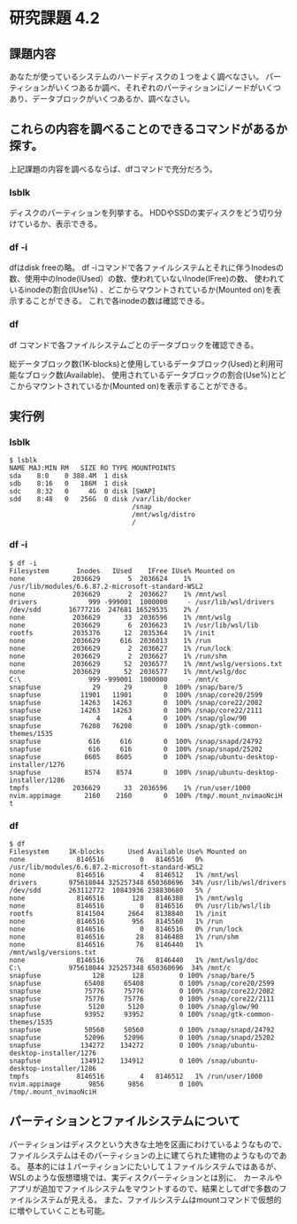 # 研究課題 4.2
## 課題内容
あなたが使っているシステムのハードディスクの１つをよく調べなさい。
パーティションがいくつあるか調べ、それぞれのパーティションにiノードがいくつあり、データブロックがいくつあるか、調べなさい。

## これらの内容を調べることのできるコマンドがあるか探す。
上記課題の内容を調べるならば、dfコマンドで充分だろう。
### lsblk
ディスクのパーティションを列挙する。
HDDやSSDの実ディスクをどう切り分けているか、表示できる。

### df -i
dfはdisk freeの略。
df -iコマンドで各ファイルシステムとそれに伴うInodesの数、使用中のInode(IUsed）の数、使われていないInode(IFree)の数、
使われているinodeの割合(IUse%) 、どこからマウントされているか(Mounted on)を表示することができる。
これで各inodeの数は確認できる。

### df
df コマンドで各ファイルシステムごとのデータブロックを確認できる。

総データブロック数(1K-blocks)と使用しているデータブロック(Used)と利用可能なブロック数(Available)、
使用されているデータブロックの割合(Use%)とどこからマウントされているか(Mounted on)を表示することができる。


## 実行例
### lsblk

```
$ lsblk
NAME MAJ:MIN RM   SIZE RO TYPE MOUNTPOINTS
sda    8:0    0 388.4M  1 disk 
sdb    8:16   0   186M  1 disk 
sdc    8:32   0     4G  0 disk [SWAP]
sdd    8:48   0   256G  0 disk /var/lib/docker
                               /snap
                               /mnt/wslg/distro
                               /
```


### df -i
```
$ df -i
Filesystem       Inodes   IUsed    IFree IUse% Mounted on
none            2036629       5  2036624    1% /usr/lib/modules/6.6.87.2-microsoft-standard-WSL2
none            2036629       2  2036627    1% /mnt/wsl
drivers             999 -999001  1000000     - /usr/lib/wsl/drivers
/dev/sdd       16777216  247681 16529535    2% /
none            2036629      33  2036596    1% /mnt/wslg
none            2036629       6  2036623    1% /usr/lib/wsl/lib
rootfs          2035376      12  2035364    1% /init
none            2036629     616  2036013    1% /run
none            2036629       2  2036627    1% /run/lock
none            2036629       2  2036627    1% /run/shm
none            2036629      52  2036577    1% /mnt/wslg/versions.txt
none            2036629      52  2036577    1% /mnt/wslg/doc
C:\                 999 -999001  1000000     - /mnt/c
snapfuse             29      29        0  100% /snap/bare/5
snapfuse          11901   11901        0  100% /snap/core20/2599
snapfuse          14263   14263        0  100% /snap/core22/2082
snapfuse          14263   14263        0  100% /snap/core22/2111
snapfuse              4       4        0  100% /snap/glow/90
snapfuse          76208   76208        0  100% /snap/gtk-common-themes/1535
snapfuse            616     616        0  100% /snap/snapd/24792
snapfuse            616     616        0  100% /snap/snapd/25202
snapfuse           8605    8605        0  100% /snap/ubuntu-desktop-installer/1276
snapfuse           8574    8574        0  100% /snap/ubuntu-desktop-installer/1286
tmpfs           2036629      33  2036596    1% /run/user/1000
nvim.appimage      2160    2160        0  100% /tmp/.mount_nvimaoNciH
t
```

### df
```
$ df
Filesystem     1K-blocks      Used Available Use% Mounted on
none             8146516         0   8146516   0% /usr/lib/modules/6.6.87.2-microsoft-standard-WSL2
none             8146516         4   8146512   1% /mnt/wsl
drivers        975618044 325257348 650360696  34% /usr/lib/wsl/drivers
/dev/sdd       263112772  10843936 238830680   5% /
none             8146516       128   8146388   1% /mnt/wslg
none             8146516         0   8146516   0% /usr/lib/wsl/lib
rootfs           8141504      2664   8138840   1% /init
none             8146516       956   8145560   1% /run
none             8146516         0   8146516   0% /run/lock
none             8146516        28   8146488   1% /run/shm
none             8146516        76   8146440   1% /mnt/wslg/versions.txt
none             8146516        76   8146440   1% /mnt/wslg/doc
C:\            975618044 325257348 650360696  34% /mnt/c
snapfuse             128       128         0 100% /snap/bare/5
snapfuse           65408     65408         0 100% /snap/core20/2599
snapfuse           75776     75776         0 100% /snap/core22/2082
snapfuse           75776     75776         0 100% /snap/core22/2111
snapfuse            5120      5120         0 100% /snap/glow/90
snapfuse           93952     93952         0 100% /snap/gtk-common-themes/1535
snapfuse           50560     50560         0 100% /snap/snapd/24792
snapfuse           52096     52096         0 100% /snap/snapd/25202
snapfuse          134272    134272         0 100% /snap/ubuntu-desktop-installer/1276
snapfuse          134912    134912         0 100% /snap/ubuntu-desktop-installer/1286
tmpfs            8146516         4   8146512   1% /run/user/1000
nvim.appimage       9856      9856         0 100% /tmp/.mount_nvimaoNciH

```

## パーティションとファイルシステムについて
パーティションはディスクという大きな土地を区画にわけているようなもので、
ファイルシステムはそのパーティションの上に建てられた建物のようなものである。
基本的には１パーティションにたいして１ファイルシステムではあるが、WSLのような仮想環境では、実ディスクパーティションとは別に、
カーネルやアプリが追加でファイルシステムをマウントするので、結果としてdfで多数のファイルシステムが見える。
また、ファイルシステムはmountコマンドで仮想的に増やしていくことも可能。



